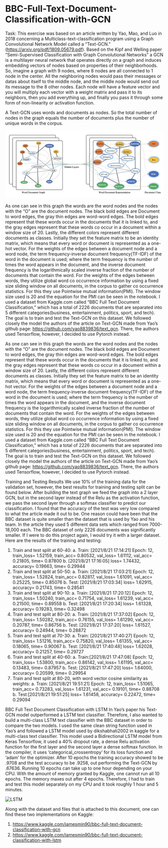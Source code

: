 # BBC-Full-Text-Document-Classification-with-GCN

Task: This exercise was based on an article written by Yao, Mao, and Luo in 2018 concerning a
Multiclass-text-classification program using a Graph Convolutional Network Model called a
“Text-GCN.” (https://arxiv.org/pdf/1809.05679.pdf). Based on the Kipf and Welling paper “Semi-Supervised Classification with Graph Convolutional Networks” a GCN is a multilayer neural network that operates directly on a graph and induces embedding vectors of nodes based on properties of their neighborhoods. So, imagine a graph with 9 nodes, where 8 nodes are all connected to 1 node in the center. All the neighboring nodes would pass their messages or datas about itself to the middle node, and the middle node would send out its message to the 8 other nodes. Each node will have a feature vector and you will multiply each vector with a weight matrix and pass it to its neighbors, then you add everything up, and finally you pass it through some form of non-linearity or activation function.


A Text-GCN uses words and documents as nodes. So the total number of nodes in the graph equals the number of documents plus the number of unique words in the corpus. 

![GCN](./GCN.jpg "GCN")

As one can see in this graph the words are the word nodes and the nodes with the “O” are the document nodes. The black bold edges are Document to word edges, the gray thin edges are word-word edges. The bold edges represent that these words occur in the documents that it is linked to, and the gray edges represent that these words co occur in a document within a window size of 20. Lastly, the different colors represent different documents as classes.
Initially they set the feature matrix to be an identity matrix, which means that every word or document is represented as a one-hot vector. For the weights of the edges between a document node and a word node, the term frequency-inverse document frequency(TF-IDF) of the word in the document is used; where the term frequency is the number of times the word appears in the document, and the inverse document frequency is the logarithmically scaled inverse fraction of the number of documents that contain the word. For the weights of the edges between words, they utilize global word co occurrence information by using a fixed size sliding window on all documents, in the corpus to gather co occurrence statistics.  For this they use Pointwise mutual information(PMI).  The window size used is 20 and the equation for the PMI can be seen in the notebook.
I used a dataset from Kaggle.com called “BBC Full Text Document Classification,” which has a total of 2226 documents that are separated into 5 different categories(business, entertainment, politics, sport, and tech). The goal is to train and test the Text-GCN on this dataset. We followed closely the model the authors of the article on Text-GCN made from Yao’s github page: https://github.com/yao8839836/text_gcn. There, the authors used Tensorflow, however, I decided to use Pytorch instead.


As one can see in this graph the words are the word nodes and the nodes with the “O” are the document nodes. The black bold edges are Document to word edges, the gray thin edges are word-word edges. The bold edges represent that these words occur in the documents that it is linked to, and the gray edges represent that these words co occur in a document within a window size of 20. Lastly, the different colors represent different documents as classes.
Initially they set the feature matrix to be an identity matrix, which means that every word or document is represented as a one-hot vector. For the weights of the edges between a document node and a word node, the term frequency-inverse document frequency(TF-IDF) of the word in the document is used; where the term frequency is the number of times the word appears in the document, and the inverse document frequency is the logarithmically scaled inverse fraction of the number of documents that contain the word. For the weights of the edges between words, they utilize global word co occurrence information by using a fixed size sliding window on all documents, in the corpus to gather co occurrence statistics.  For this they use Pointwise mutual information(PMI).  The window size used is 20 and the equation for the PMI can be seen in the notebook.
I used a dataset from Kaggle.com called “BBC Full Text Document Classification,” which has a total of 2226 documents that are separated into 5 different categories(business, entertainment, politics, sport, and tech). The goal is to train and test the Text-GCN on this dataset. We followed closely the model the authors of the article on Text-GCN made from Yao’s github page: https://github.com/yao8839836/text_gcn. There, the authors used Tensorflow, however, I decided to use Pytorch instead.


Training and Testing Results
We use 10% of the training data for the validation set, however, the best results for training and testing split can be found below. After building the text graph we feed the graph into a 2 layer GCN, but in the second layer instead of the Relu as the activation function, we pass the second layer through a softmax classifier to predict our classification.
I found that the accuracy of the test was very low compared to what the article made it out to be.
One reason could have been that the BBC dataset is quite smaller than the dataset that is used by Yao and his team. In the article they used 5 different data sets which ranged from 7000-18,000 each. The BBC dataset of only 2226 documents was significantly smaller. If I were to do this project again, I would try it with a larger dataset. Here are the results of the training and testing:
1.	Train and test split at 60-40:
a.	Train: [2021/8/21 17:14:21] Epoch: 12, train_loss= 1.52159, train_acc= 0.80532, val_loss= 1.61112, val_acc= 0.21805, time= 0.87800
b.	[2021/8/21 17:16:05] loss= 1.74432, accuracy= 0.19663, time= 0.29944
2.	Train and test split at 50-50:
a.	Train: [2021/8/21 17:03:21] Epoch: 12, train_loss= 1.52824, train_acc= 0.82817, val_loss= 1.61091, val_acc= 0.25225, time= 0.85076
b.	Test: [2021/8/21 17:03:34]	loss= 1.62915, accuracy= 0.21743, time= 0.28541
3.	Train and test split at 90-10:
a.	Train: [2021/8/21 17:20:12] Epoch: 12, train_loss= 1.50240, train_acc= 0.71754, val_loss= 1.61239, val_acc= 0.21500, time= 0.89558
b.	Test: [2021/8/21 17:20:34]	loss= 1.61328, accuracy= 0.19283, time= 0.32498
4.	Train and test split at 80-20:
a.	Train: [2021/8/21 17:37:02] Epoch: 12, train_loss= 1.50282, train_acc= 0.76155, val_loss= 1.61290, val_acc= 0.20787, time= 0.86756
b.	Test: [2021/8/21 17:37:20]	loss= 1.61527, accuracy= 0.24944, time= 0.28872
5.	Train and test split at 70-30:
a.	Train: [2021/8/21 17:40:27] Epoch: 12, train_loss= 1.51216, train_acc= 0.75820, val_loss= 1.61355, val_acc= 0.18065, time= 0.90067
b.	Test: [2021/8/21 17:40:48]	loss= 1.62028, accuracy= 0.21257, time= 0.29727
6.	Train and test split at 40-60:
a.	Train:[2021/8/21 17:47:08] Epoch: 12, train_loss= 1.53800, train_acc= 0.86142, val_loss= 1.61195, val_acc= 0.13483, time= 0.87957
b.	Test: [2021/8/21 17:47:20]	loss= 1.64000, accuracy= 0.20599, time= 0.29954
7.	Train and test split at 80-20, with word vector cosine similarity as weights:
a.	Train: [2021/8/21 19:51:21] Epoch: 12, train_loss= 1.51065, train_acc= 0.73283, val_loss= 1.61231, val_acc= 0.19101, time= 0.88708
b.	Test:[2021/8/21 19:51:25]	loss= 1.61458, accuracy= 0.22472, time= 0.29094



BBC Full Text Document Classification with LSTM
In Yao’s paper his Text-GCN model outperformed a LSTM text classifier. Therefore, I also wanted to build a multi-class LSTM text classifier with the BBC dataset in order to compare the two models. I used the same clean string function used in Yao’s and followed a LSTM model used by dikshabhati2002 in kaggle for a multi-class text classifier. This model used a Bidirectional LSTM model from Keras Tensorflow, it used a 40% dropout rate, a dense Relu activation function for the first layer and the second layer a dense softmax function. In the compiler, it uses ‘categorical_crossentropy’ for its loss function and ‘adam’ for the optimizer. After 10 epochs the training accuracy showed to be .9708 and the test accuracy to be .9258, out performing the Text-GCN by .67636. Running 10 epochs can take up to one hour depending on your CPU. With the amount of memory granted by Kaggle, one cannot run all 10 epochs. The memory maxes out after 4 epochs. Therefore, I had to train and test this model separately on my CPU and it took roughly 1 hour and 5 minutes.

![LSTM](./LSTM_results.jpg "Results")

Along with the dataset and files that is attached to this document, one can find these two implementations on Kaggle:
1.	https://www.kaggle.com/jamesmin90/bbc-full-text-document-classification-with-gcn
2.	https://www.kaggle.com/jamesmin90/bbc-full-text-document-classification-with-lstm


